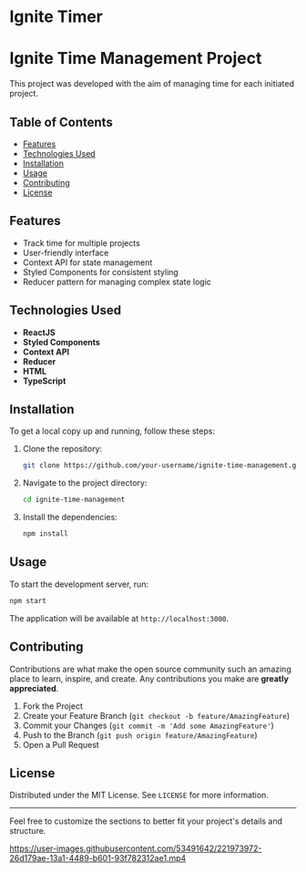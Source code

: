 # Ignite Timer

# Ignite Time Management Project

This project was developed with the aim of managing time for each initiated project.

## Table of Contents
- [Features](#features)
- [Technologies Used](#technologies-used)
- [Installation](#installation)
- [Usage](#usage)
- [Contributing](#contributing)
- [License](#license)

## Features
- Track time for multiple projects
- User-friendly interface
- Context API for state management
- Styled Components for consistent styling
- Reducer pattern for managing complex state logic

## Technologies Used
- **ReactJS**
- **Styled Components**
- **Context API**
- **Reducer**
- **HTML**
- **TypeScript**

## Installation
To get a local copy up and running, follow these steps:

1. Clone the repository:
   ```sh
   git clone https://github.com/your-username/ignite-time-management.git
   ```

2. Navigate to the project directory:
   ```sh
   cd ignite-time-management
   ```

3. Install the dependencies:
   ```sh
   npm install
   ```

## Usage
To start the development server, run:
```sh
npm start
```

The application will be available at `http://localhost:3000`.

## Contributing
Contributions are what make the open source community such an amazing place to learn, inspire, and create. Any contributions you make are **greatly appreciated**.

1. Fork the Project
2. Create your Feature Branch (`git checkout -b feature/AmazingFeature`)
3. Commit your Changes (`git commit -m 'Add some AmazingFeature'`)
4. Push to the Branch (`git push origin feature/AmazingFeature`)
5. Open a Pull Request

## License
Distributed under the MIT License. See `LICENSE` for more information.

---

Feel free to customize the sections to better fit your project's details and structure.



https://user-images.githubusercontent.com/53491642/221973972-26d179ae-13a1-4489-b601-93f782312ae1.mp4

